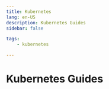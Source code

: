 ```yaml
---
title: Kubernetes
lang: en-US
description: Kubernetes Guides
sidebar: false

tags: 
    - kubernetes

---
```


# Kubernetes Guides